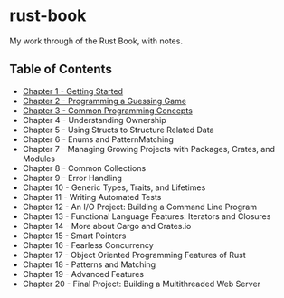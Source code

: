 # rust-book

My work through of the Rust Book, with notes.

## Table of Contents

- [Chapter 1 - Getting Started](/01-getting-started/notes.md)
- [Chapter 2 - Programming a Guessing Game](/02-guessing-game/notes.md)
- [Chapter 3 - Common Programming Concepts](/03-programming-concepts/notes.md)
- Chapter 4 - Understanding Ownership
- Chapter 5 - Using Structs to Structure Related Data
- Chapter 6 - Enums and PatternMatching
- Chapter 7 - Managing Growing Projects with Packages, Crates, and Modules
- Chapter 8 - Common Collections
- Chapter 9 - Error Handling
- Chapter 10 - Generic Types, Traits, and Lifetimes
- Chapter 11 - Writing Automated Tests
- Chapter 12 - An I/O Project: Building a Command Line Program
- Chapter 13 - Functional Language Features: Iterators and Closures
- Chapter 14 - More about Cargo and Crates.io
- Chapter 15 - Smart Pointers
- Chapter 16 - Fearless Concurrency
- Chapter 17 - Object Oriented Programming Features of Rust
- Chapter 18 - Patterns and Matching
- Chapter 19 - Advanced Features
- Chapter 20 - Final Project: Building a Multithreaded Web Server
